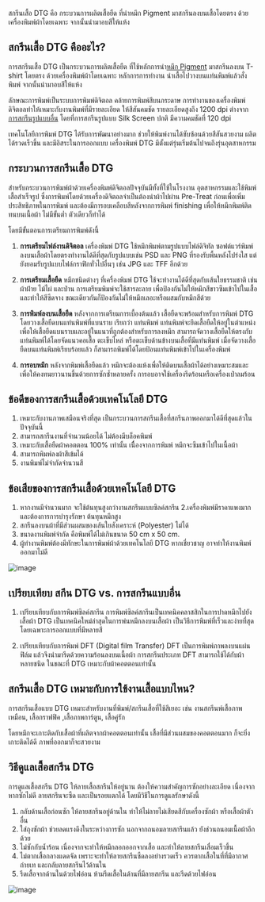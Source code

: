 สกรีนเสื้อ DTG คือ กระบวนการผลิตเสื้อยืด ที่นำหมึก Pigment มาสกรีนลงบนเสื้อโดยตรง ด้วยเครื่องพิมพ์ผ้าโดยเฉพาะ จากนั้นนำมาอบสีให้แห้ง

## สกรีนเสื้อ DTG คืออะไร?

การสกรีนเสื้อ DTG เป็นกระบวนการผลิตเสื้อยืด ที่ใช้หลักการนำ[หมึก Pigment](https://www.uprintershop.com/what_is_pigment_ink/) มาสกรีนลงบน T-shirt โดยตรง ด้วยเครื่องพิมพ์ผ้าโดยเฉพาะ หลักการการทำงาน นำเสื้อไปวางบนแท่นพิมพ์แล้วสั่งพิมพ์ จากนั้นนำมาอบสีให้แห้ง 

ลักษณะการพิมพ์เป็นระบบการพิมพ์ดิจิตอล คล้ายการพิมพ์สีบนกระดาษ การทำงานของเครื่องพิมพ์ ดิจิตอลทำให้เหมาะกับงานพิมพ์ที่มีรายละเอียด ให้สีสันคมชัด รายละเอียดสูงถึง 1200 dpi ต่างจาก[การสกรีนรูปแบบอื่น](/blog/how-many-types-of-screen-printed-shirt) โดยที่การสกรีนรูปแบบ Silk Screen ปกติ มีความคมชัดที่ 120 dpi

เทคโนโลยีการพิมพ์ DTG ได้รับการพัฒนาอย่างมาก ช่วยให้พิมพ์งานได้ซับซ้อนด้วยสีสันสวยงาม ผลิตได้รวดเร็วขึ้น และมีอิสระในการออกแบบ เครื่องพิมพ์ DTG มีตั้งแต่รุ่นเริ่มต้นไปจนถึงรุ่นอุตสาหกรรม

## กระบวนการสกรีนเสื้อ DTG

สำหรับกระบวนการพิมพ์ผ้าด้วยเครื่องพิมพ์ดิจิตอลปัจจุบันมีทั้งที่ใช้ในโรงงาน อุตสาหกรรมและใช้พิมพ์เสื้อสำเร็จรูป ซึ่งการพิมพ์โดยด้วยเครื่องดิจิตอลจำเป็นต้องนำผ้าไปผ่าน Pre-Treat ก่อนเพื่อเพิ่มประสิทธิภาพในการพิมพ์ และต้องมีการอบเคลือบสีหลังจากการพิมพ์ finishing เพื่อให้หมึกพิมพ์ติดทนบนเนื้อผ้า ไม่มีขั้นต่ำ ตัวเดียวก็ทำได้

โดยมีขั้นตอนการเตรียมการพิมพ์ดังนี้

1. **การเตรียมไฟล์งานดิจิตอล**  เครื่องพิมพ์ DTG ใช้หมึกพิมพ์ตามรูปแบบไฟล์ดิจิทัล ซอฟต์แวร์พิมพ์ลงบนเสื้อผ้าโดยตรงทำงานได้ดีที่สุดกับรูปแบบเช่น PSD และ PNG ที่รองรับพื้นหลังโปร่งใส แต่ยังยอมรับรูปแบบไฟล์กราฟิกทั่วไปอื่นๆ เช่น JPG และ TFF อีกด้วย

2. **การเตรียมเสื้อยืด** หมึกชนิดต่างๆ ที่เครื่องพิมพ์ DTG ใช้จะทำงานได้ดีที่สุดกับเส้นใยธรรมชาติ เช่น ผ้าฝ้าย ไม้ไผ่ และป่าน การเตรียมพิมพ์จะใช้สารละลาย เพื่อป้องกันไม่ให้หมึกสีขาวซึมเข้าไปในเสื้อและทำให้สีซีดจาง ขณะเดียวกันก็ป้องกันไม่ให้หมึกเลอะหรือผสมกับหมึกสีด้วย

3. **การพิมพ์ลงบนเสื้อยืด** หลังจากการเตรียมการเบื้องต้นแล้ว เสื้อยืดจะพร้อมสำหรับการพิมพ์ DTG โดยวางเสื้อยืดบนแท่นพิมพ์ที่แบนราบ เรียกว่า แท่นพิมพ์ แท่นพิมพ์จะยึดเสื้อยืดให้อยู่ในตำแหน่งเพื่อให้เสื้อยืดแบนราบและอยู่ในแนวที่ถูกต้องสำหรับการลงหมึก สามารถจัดวางเสื้อยืดให้ตรงกับแท่นพิมพ์ได้โดยจัดแนวคอเสื้อ ตะเข็บไหล่ หรือตะเข็บด้านข้างบนเสื้อที่มีแท่นพิมพ์ เมื่อจัดวางเสื้อยืดบนแท่นพิมพ์เรียบร้อยแล้ว ก็สามารถพิมพ์ได้โดยป้อนแท่นพิมพ์เข้าไปในเครื่องพิมพ์

4. **การอบหมึก** หลังจากพิมพ์เสื้อยืดแล้ว หมึกจะต้องแห้งเพื่อให้ติดบนเสื้อผ้าได้อย่างเหมาะสมและเพื่อให้คงทนยาวนานขึ้นด้วยการซักซ้ำหลายครั้ง การอบอาจใช้เครื่องรีดร้อนหรือเครื่องเป่าลมร้อน

## ข้อดีของการสกรีนเสื้อด้วยเทคโนโลยี DTG

1. เหมาะกับงานภาพเสมือนจริงที่สุด เป็นกระบวนการสกรีนเสื้อที่สกรีนภาพออกมาได้ดีที่สุดแล้วในปัจจุบันนี้
2. สามารถสกรีนงานที่จำนวนน้อยได้ ไม่ต้องมีบล็อคพิมพ์
3. เหมาะกับเสื้อยืดผ้าคอตตอน 100% เท่านั้น เนื่ืองจากการพิมพ์ หมึกจะซึมเข้าไปในเนื้อผ้า
4. สามารถพิมพ์ลงผ้าสีเข้มได้
5. งานพิมพ์ไม่จำกัดจำนวนสี

## ข้อเสียของการสกรีนเสื้อด้วยเทคโนโลยี DTG

1. หากงานมีจำนวนมาก จะใช้ต้นทุนสูงกว่างานสกรีนแบบซิลค์สกรีน
2.เครื่องพิมพ์มีราคาแพงมาก และต้องการการบำรุงรักษา ต้นทุนหมึกสูง
3. สกรีนลงบนผ้าที่มีส่วนผสมของเส้นใยสังเคราะห์ (Polyester) ไม่ได้ 
4. ขนาดงานพิมพ์จำกัด คือพิมพ์ได้ไม่เกินขนาด 50 cm x 50 cm.
5. ผู้ทำงานพิมพ์ต้องมีทักษะในการพิมพ์ผ้าด้วยเทคโนโลยี DTG หากเชี่ยวชาญ อาจทำให้งานพิมพ์ออกมาไม่ดี

![image](/blog/what-is-dtg-screen-1.png)

## เปรียบเทียบ สกีน DTG vs. การสกรีนแบบอื่น

1. เปรียบเทียบกับการพิมพ์ซิลค์สกรีน การพิมพ์ซิลค์สกรีนเป็นเทคนิคคลาสสิกในการปาดหมึกไปยังเสื้อผ้า DTG เป็นเทคนิคใหม่ล่าสุดในการพ่นหมึกลงบนเสื้อผ้า เป็นวิธีการพิมพ์ที่เร็วและง่ายที่สุด โดยเฉพาะการออกแบบที่มีหลายสี

2. เปรียบเทียบกับการพิมพ์ DFT (Digital film Transfer) DFT เป็นการพิมพ์ภาพลงบนแผ่นฟิล์ม แล้วจึงนำมารีดด้วยความร้อนลงบนเนื้อผ้า การสกรีนประเภท DFT สามารถใช้ได้กับผ้าหลายชนิด ในขณะที่ DTG เหมาะกับผ้าคอตตอนเท่านั้น

## สกรีนเสื้อ DTG เหมาะกับการใช้งานเสื้อแบบไหน?

การสกรีนเสื้อแบบ DTG เหมาะสำหรับงานที่พิมพ์/สกรีนเสื้อที่ใช้สีเยอะ เช่น งานสกรีนพ์เสื้อภาพเหมือน, เสื้อกราฟฟิค ,เสื้อภาพการ์ตูน, เสื้อคู่รัก

โดยหมึกจะเกาะติดกับเสื้อผ้าที่ผลิตจากผ้าคอตตอนเท่านั้น เสื้อที่มีส่วนผสมของคอตตอนมาก ก็จะยิ่งเกาะติดได้ดี ภาพที่ออกมาก็จะสวยงาม

## วิธีดูแลเสื้อสกรีน DTG

การดูแลเสื้อสกรีน DTG ให้ลายเสื้อสกรีนให้อยู่นาน ต้องให้ความสำคัญการซักอย่างละเอียด เนื่องจากหากซักไม่ดี ลายสกรีนจะซืด และเป็นรอยแตกได้ โดยมีวิธีในการดูแลรักษาดังนี้

1. กลับด้านเสื้อก่อนซัก ให้ลายสกรีนอยู่ด้านใน ทำให้ไม่ลายไม่เสียดสีกับเครื่องซักผ้า หรือเสื้อผ้าตัวอื่น 
2. ใส่ถุงซักผ้า ช่วยลดแรงดึงในระหว่างการซัก นอกจากถนอมลายสกรีนแล้ว ยังช่วนถนอมเนื้อผ้าอีกด้วย
3. ไม่ซักกับน้ำร้อน เนื่องจากจะทำให้หมึกลอกออกจากเสื้อ และทำให้ลายสกรีนเสื่อมเร็วขึ้น
4. ไม่ตากเสื้อกลางแดดจัด เพราะจะทำให้ลายสกรีนซืดลงอย่างรวดเร็ว ควรตากเสื้อในที่ที่มีอากาศถ่ายเท และกลับลายสกรีนไว้ด้านใน 
5. รีดเสื้อจากด้านในด้วยไฟอ่อน ห้ามรีดเสื้อในด้านที่มีลายสกรีน และรีดด้วยไฟอ่อน

![image](/blog/what-is-dtg-screen-2.png)